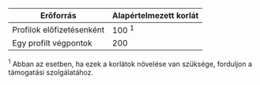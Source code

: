 Erőforrás| Alapértelmezett korlát
---|---
Profilok előfizetésenként | 100 <sup>1</sup>
Egy profilt végpontok| 200

<sup>1</sup> Abban az esetben, ha ezek a korlátok növelése van szüksége, forduljon a támogatási szolgálatához.